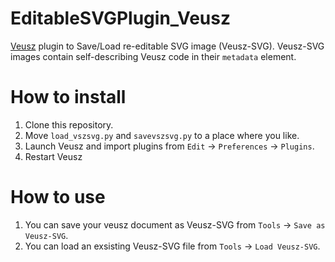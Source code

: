 # EditableSVGPlugin_Veusz
[Veusz](https://veusz.github.io/) plugin to Save/Load re-editable SVG image (Veusz-SVG).
Veusz-SVG images contain self-describing Veusz code in their `metadata` element.

# How to install
1. Clone this repository.
1. Move `load_vszsvg.py` and `savevszsvg.py` to a place where you like.
1. Launch Veusz and import plugins from `Edit` -> `Preferences` -> `Plugins`.
1. Restart Veusz

# How to use
1. You can save your veusz document as Veusz-SVG from `Tools` -> `Save as Veusz-SVG`.
1. You can load an exsisting Veusz-SVG file from `Tools` -> `Load Veusz-SVG`.